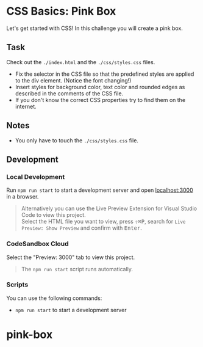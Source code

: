 # CSS Basics: Pink Box

Let's get started with CSS! In this challenge you will create a pink box.

## Task

Check out the `./index.html` and the `./css/styles.css` files.

- Fix the selector in the CSS file so that the predefined styles are applied to the div element. (Notice the font changing!)
- Insert styles for background color, text color and rounded edges as described in the comments of the CSS file.
- If you don't know the correct CSS properties try to find them on the internet.

## Notes

- You only have to touch the `./css/styles.css` file.

## Development

### Local Development

Run `npm run start` to start a development server and open [localhost:3000](http://localhost:3000) in a browser.

> Alternatively you can use the Live Preview Extension for Visual Studio Code to view this project.  
> Select the HTML file you want to view, press <kbd>⇧</kbd><kbd>⌘</kbd><kbd>P</kbd>, search for `Live Preview: Show Preview` and confirm with <kbd>Enter</kbd>.

### CodeSandbox Cloud

Select the "Preview: 3000" tab to view this project.

> The `npm run start` script runs automatically.

### Scripts

You can use the following commands:

- `npm run start` to start a development server
# pink-box
